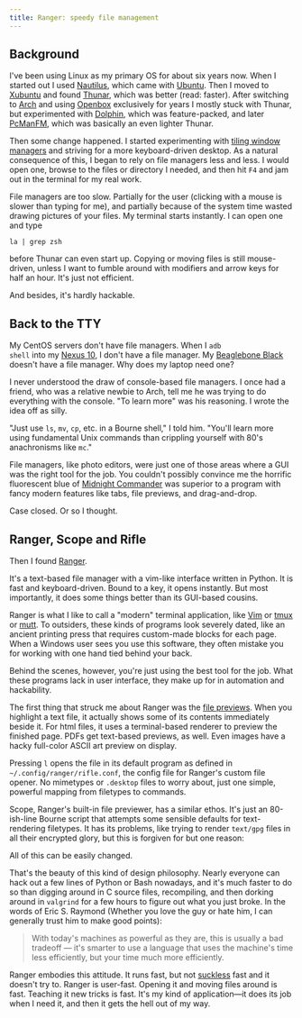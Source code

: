 ```yaml
---
title: Ranger: speedy file management
---
```


Background
-----

I've been using Linux as my primary OS for about six years now. When I
started out I used
[Nautilus](https://en.wikipedia.org/wiki/Nautilus_%28file_manager%29),
which came with [Ubuntu](http://www.ubuntu.com/). Then I moved to
[Xubuntu](http://xubuntu.org/) and found
[Thunar](https://en.wikipedia.org/wiki/Thunar), which was better
(read: faster). After switching to [Arch](https://www.archlinux.org/)
and using [Openbox](http://openbox.org/) exclusively for years I
mostly stuck with Thunar, but experimented with
[Dolphin](https://en.wikipedia.org/wiki/Dolphin_%28file_manager%29),
which was feature-packed, and later
[PcManFM](https://en.wikipedia.org/wiki/PCManFM), which was basically
an even lighter Thunar.

Then some change happened. I started experimenting with
[tiling window managers](https://en.wikipedia.org/wiki/Tiling_window_manager)
and striving for a more keyboard-driven desktop. As a natural
consequence of this, I began to rely on file managers less and less. I
would open one, browse to the files or directory I needed, and then
hit <code>F4</code> and jam out in the terminal for my real work.

File managers are too slow. Partially for the user (clicking with a mouse
is slower than typing for me), and partially because of the system time
wasted drawing pictures of your files.
My terminal starts instantly. I can open one
and type

```` {.sourceCode .bash}
la | grep zsh
````

before Thunar can even start up. Copying or moving files is still
mouse-driven, unless I want to fumble around with modifiers and arrow
keys for half an hour. It's just not efficient.

And besides, it's hardly hackable.

Back to the TTY
----
My CentOS servers don't have file managers. When I <code>adb
shell</code> into my [Nexus 10](http://www.google.com/nexus/10/), I
don't have a file manager. My
[Beaglebone Black](http://beagleboard.org/Products/BeagleBone%20Black)
doesn't have a file manager. Why does my laptop need one?

I never understood the draw of console-based file managers. I once had
a friend, who was a relative newbie to Arch, tell me he was trying to
do everything with the console. "To learn more" was his reasoning. I
wrote the idea off as silly.

"Just use <code>ls</code>, <code>mv</code>, <code>cp</code>, etc. in a
Bourne shell," I told him. "You'll learn more using fundamental Unix
commands than crippling yourself with 80's anachronisms like
<code>mc</code>."

File managers, like photo editors, were just one of those areas where
a GUI was the right tool for the job. You couldn't possibly convince
me the horrific fluorescent blue of
[Midnight Commander](https://en.wikipedia.org/wiki/Midnight_Commander)
was superior to a program with fancy modern features like tabs, file
previews, and drag-and-drop.

Case closed. Or so I thought.

Ranger, Scope and Rifle
----
Then I found [Ranger](https://wiki.archlinux.org/index.php/Ranger).

It's a text-based file manager with a vim-like interface written in
Python. It is fast and keyboard-driven. Bound to a key, it opens
instantly. But most importantly, it does some things better than its
GUI-based cousins.

Ranger is what I like to call a "modern" terminal application, like
[Vim](https://en.wikipedia.org/wiki/Vim_%28text_editor%29) or
[tmux](https://en.wikipedia.org/wiki/Tmux) or
[mutt](http://www.mutt.org/). To outsiders, these kinds of programs
look severely dated, like an ancient printing press that requires
custom-made blocks for each page. When a Windows user sees you use
this software, they often mistake you for working with one hand tied
behind your back.

Behind the scenes, however, you're just using the best tool for the
job. What these programs lack in user interface, they make up for in
automation and hackability.

The first thing that struck me about Ranger was the
[file previews](http://download.savannah.gnu.org/releases-noredirect/ranger/screenshot2.png).
When you highlight a text file, it actually shows some of its contents
immediately beside it. For html files, it uses a terminal-based
renderer to preview the finished page. PDFs get text-based previews,
as well. Even images have a hacky full-color ASCII art preview on
display.

Pressing <code>l</code> opens the file in its default program as
defined in <code>~/.config/ranger/rifle.conf</code>, the config file
for Ranger's custom file opener. No mimetypes or <code>.desktop</code>
files to worry about, just one simple, powerful mapping from filetypes
to commands.

Scope, Ranger's built-in file previewer, has a similar ethos. It's
just an 80-ish-line Bourne script that attempts some sensible defaults
for text-rendering filetypes. It has its problems, like trying to
render <code>text/gpg</code> files in all their encrypted glory, but
this is forgiven for but one reason:

All of this can be easily changed.

That's the beauty of this kind of design philosophy. Nearly everyone
can hack out a few lines of Python or Bash nowadays, and it's much
faster to do so than digging around in C source files, recompiling,
and then dorking around in <code>valgrind</code> for a few hours to
figure out what you just broke. In the words of Eric S. Raymond
(Whether you love the guy or hate him, I can generally trust him to
make good points):

> With today's machines as powerful as they are, this is usually a bad
> tradeoff — it's smarter to use a language that uses the machine's
> time less efficiently, but your time much more efficiently.

Ranger embodies this attitude. It runs fast, but not
[suckless](http://suckless.org/) fast and it doesn't try to. Ranger is
user-fast. Opening it and moving files around is fast. Teaching it new
tricks is fast. It's my kind of application—it does its job when I
need it, and then it gets the hell out of my way.
